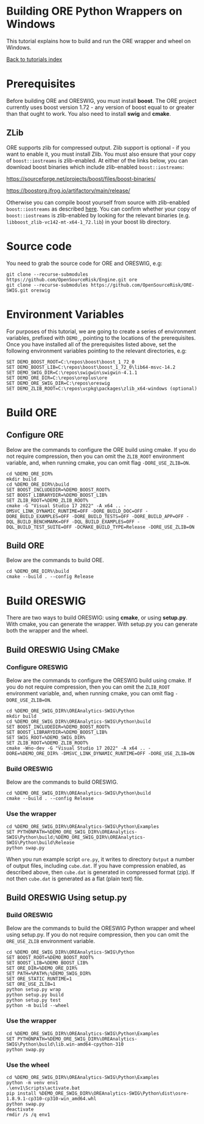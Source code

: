
# Building ORE Python Wrappers on Windows

This tutorial explains how to build and run the ORE wrapper and wheel on
Windows.

[Back to tutorials index](tutorials.00.index.md)

# Prerequisites

Before building ORE and ORESWIG, you must install **boost**.  The ORE project
currently uses boost version 1.72 - any version of boost equal to or greater
than that ought to work.  You also need to install **swig** and **cmake**.

## ZLib

ORE supports zlib for compressed output.  Zlib support is optional - if you
want to enable it, you must install Zlib.  You must also ensure that your copy
of `boost::iostreams` is zlib-enabled.  At either of the links below, you can
download boost binaries which include zlib-enabled `boost::iostreams`:

https://sourceforge.net/projects/boost/files/boost-binaries/

https://boostorg.jfrog.io/artifactory/main/release/

Otherwise you can compile boost yourself from source with zlib-enabled
`boost::iostreams` as described
[here](https://www.boost.org/doc/libs/1_82_0/libs/iostreams/doc/index.html).
You can confirm whether your copy of `boost::iostreams` is zlib-enabled by
looking for the relevant binaries (e.g. `libboost_zlib-vc142-mt-x64-1_72.lib`)
in your boost lib directory.

# Source code

You need to grab the source code for ORE and ORESWIG, e.g:

    git clone --recurse-submodules https://github.com/OpenSourceRisk/Engine.git ore
    git clone --recurse-submodules https://github.com/OpenSourceRisk/ORE-SWIG.git oreswig

# Environment Variables

For purposes of this tutorial, we are going to create a series of environment
variables, prefixed with `DEMO_`, pointing to the locations of the
prerequisites.  Once you have installed all of the prerequisites listed above,
set the following environment variables pointing to the relevant directories,
e.g:

    SET DEMO_BOOST_ROOT=C:\repos\boost\boost_1_72_0
    SET DEMO_BOOST_LIB=C:\repos\boost\boost_1_72_0\lib64-msvc-14.2
    SET DEMO_SWIG_DIR=C:\repos\swigwin\swigwin-4.1.1
    SET DEMO_ORE_DIR=C:\repos\oreplus\ore
    SET DEMO_ORE_SWIG_DIR=C:\repos\oreswig
    SET DEMO_ZLIB_ROOT=C:\repos\vcpkg\packages\zlib_x64-windows (optional)

# Build ORE

## Configure ORE

Below are the commands to configure the ORE build using cmake.  If you do not
require compression, then you can omit the `ZLIB_ROOT` environment variable,
and, when running cmake, you can omit flag `-DORE_USE_ZLIB=ON`.

    cd %DEMO_ORE_DIR%
    mkdir build
    cd %DEMO_ORE_DIR%\build
    SET BOOST_INCLUDEDIR=%DEMO_BOOST_ROOT%
    SET BOOST_LIBRARYDIR=%DEMO_BOOST_LIB%
    SET ZLIB_ROOT=%DEMO_ZLIB_ROOT%
    cmake -G "Visual Studio 17 2022" -A x64 .. -DMSVC_LINK_DYNAMIC_RUNTIME=OFF -DORE_BUILD_DOC=OFF -DORE_BUILD_EXAMPLES=OFF -DORE_BUILD_TESTS=OFF -DORE_BUILD_APP=OFF -DQL_BUILD_BENCHMARK=OFF -DQL_BUILD_EXAMPLES=OFF -DQL_BUILD_TEST_SUITE=OFF -DCMAKE_BUILD_TYPE=Release -DORE_USE_ZLIB=ON

## Build ORE

Below are the commands to build ORE.

    cd %DEMO_ORE_DIR%\build
    cmake --build . --config Release

# Build ORESWIG

There are two ways to build ORESWIG: using **cmake**, or using **setup.py**.
With cmake, you can generate the wrapper.  With setup.py you can generate both
the wrapper and the wheel.

## Build ORESWIG Using CMake

### Configure ORESWIG

Below are the commands to configure the ORESWIG build using cmake.  If you do
not require compression, then you can omit the `ZLIB_ROOT` environment
variable, and, when running cmake, you can omit flag `-DORE_USE_ZLIB=ON`.

    cd %DEMO_ORE_SWIG_DIR%\OREAnalytics-SWIG\Python
    mkdir build
    cd %DEMO_ORE_SWIG_DIR%\OREAnalytics-SWIG\Python\build
    SET BOOST_INCLUDEDIR=%DEMO_BOOST_ROOT%
    SET BOOST_LIBRARYDIR=%DEMO_BOOST_LIB%
    SET SWIG_ROOT=%DEMO_SWIG_DIR%
    SET ZLIB_ROOT=%DEMO_ZLIB_ROOT%
    cmake -Wno-dev -G "Visual Studio 17 2022" -A x64 .. -DORE=%DEMO_ORE_DIR% -DMSVC_LINK_DYNAMIC_RUNTIME=OFF -DORE_USE_ZLIB=ON

### Build ORESWIG

Below are the commands to build ORESWIG.

    cd %DEMO_ORE_SWIG_DIR%\OREAnalytics-SWIG\Python\build
    cmake --build . --config Release

### Use the wrapper

    cd %DEMO_ORE_SWIG_DIR%\OREAnalytics-SWIG\Python\Examples
    SET PYTHONPATH=%DEMO_ORE_SWIG_DIR%\OREAnalytics-SWIG\Python\build;%DEMO_ORE_SWIG_DIR%\OREAnalytics-SWIG\Python\build\Release
    python swap.py

When you run example script `ore.py`, it writes to directory `Output` a number
of output files, including `cube.dat`.  If you have compression enabled, as
described above, then `cube.dat` is generated in compressed format (zip).  If
not then `cube.dat` is generated as a flat (plain text) file.

## Build ORESWIG Using setup.py

### Build ORESWIG

Below are the commands to build the ORESWIG Python wrapper and wheel using
setup.py.  If you do not require compression, then you can omit the
`ORE_USE_ZLIB` environment variable.

    cd %DEMO_ORE_SWIG_DIR%\OREAnalytics-SWIG\Python
    SET BOOST_ROOT=%DEMO_BOOST_ROOT%
    SET BOOST_LIB=%DEMO_BOOST_LIB%
    SET ORE_DIR=%DEMO_ORE_DIR%
    SET PATH=%PATH%;%DEMO_SWIG_DIR%
    SET ORE_STATIC_RUNTIME=1
    SET ORE_USE_ZLIB=1
    python setup.py wrap
    python setup.py build
    python setup.py test
    python -m build --wheel

### Use the wrapper

    cd %DEMO_ORE_SWIG_DIR%\OREAnalytics-SWIG\Python\Examples
    SET PYTHONPATH=%DEMO_ORE_SWIG_DIR%\OREAnalytics-SWIG\Python\build\lib.win-amd64-cpython-310
    python swap.py

### Use the wheel

    cd %DEMO_ORE_SWIG_DIR%\OREAnalytics-SWIG\Python\Examples
    python -m venv env1
    .\env1\Scripts\activate.bat
    pip install %DEMO_ORE_SWIG_DIR%\OREAnalytics-SWIG\Python\dist\osre-1.8.9.1-cp310-cp310-win_amd64.whl
    python swap.py
    deactivate
    rmdir /s /q env1

